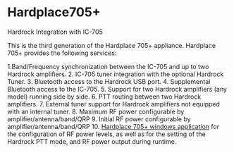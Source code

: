 ﻿# Hardplace705+
 Hardrock Integration with IC-705

This is the third generation of the Hardplace 705+ appliance.  Hardplace 705+ provides the following services:

 1.Band/Frequency synchronization between the IC-705 and up to two Hardrock amplifiers.
 2. IC-705 tuner integration with the optional Hardrock Tuner.
 3. Bluetooth access to the Hardrock USB port.
 4. Supplemental Bluetooth access to the IC-705.
 5. Support for two Hardrock amplifiers (any model) running side by side.
 6. PTT routing between two Hardrock amplifiers.
 7. External tuner support for Hardrock amplifiers not equipped with an internal tuner.
 8. Maximum RF power configurable by amplifier/antenna/band/QRP
 9. Initial RF power configurable by amplifier/antenna/band/QRP
 10. [Hardplace 705+ windows application](https://github.com/AC1KM/Hardplace_705_Plus-Control-Panel.git) for the configuration of RF power levels, as well as  for the setting of the Hardrock PTT mode, and RF power output during runtime.



